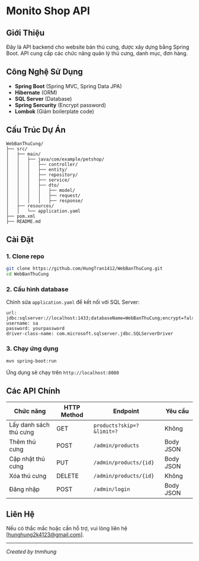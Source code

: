 # Monito Shop API

## Giới Thiệu
Đây là API backend cho website bán thú cưng, được xây dựng bằng Spring Boot. API cung cấp các chức năng quản lý thú cưng, danh mục, đơn hàng.

## Công Nghệ Sử Dụng
- **Spring Boot** (Spring MVC, Spring Data JPA)
- **Hibernate** (ORM)
- **SQL Server** (Database)
- **Spring Sercurity** (Encrypt password)
- **Lombok** (Giảm boilerplate code)

## Cấu Trúc Dự Án
```
WebBanThuCung/
├── src/
│   ├── main/
│   │   ├── java/com/example/petshop/
│   │   │   ├── controller/
│   │   │   ├── entity/
│   │   │   ├── repository/
│   │   │   ├── service/
│   │   │   ├── dto/
│   │   │   │   ├── model/
│   │   │   │   ├── request/
│   │   │   │   ├── response/
│   ├── resources/
│   │   └── application.yaml
├── pom.xml
├── README.md
```

## Cài Đặt
### 1. Clone repo
```sh
git clone https://github.com/HungTran1412/WebBanThuCung.git
cd WebBanThuCung
```

### 2. Cấu hình database
Chỉnh sửa `application.yaml` để kết nối với SQL Server:
```properties
url: jdbc:sqlserver://localhost:1433;databaseName=WebBanThuCung;encrypt=false
username: sa
password: yourpassword
driver-class-name: com.microsoft.sqlserver.jdbc.SQLServerDriver
```

### 3. Chạy ứng dụng
```sh
mvn spring-boot:run
```
Ứng dụng sẽ chạy trên `http://localhost:8080`

## Các API Chính
| Chức năng          | HTTP Method | Endpoint                  | Yêu cầu |
|--------------------|------------|---------------------------|---------|
| Lấy danh sách thú cưng | GET        | `products?skip=?&limit=?` | Không |
| Thêm thú cưng      | POST       | `/admin/products`         | Body JSON |
| Cập nhật thú cưng  | PUT        | `/admin/products/{id}`          | Body JSON |
| Xóa thú cưng       | DELETE     | `/admin/products/{id}`          | Không |
| Đăng nhập         | POST       | `/admin/login`         | Body JSON |

## Liên Hệ
Nếu có thắc mắc hoặc cần hỗ trợ, vui lòng liên hệ [hunghung2k4123@gmail.com].

---

*Created by tnmhung*

